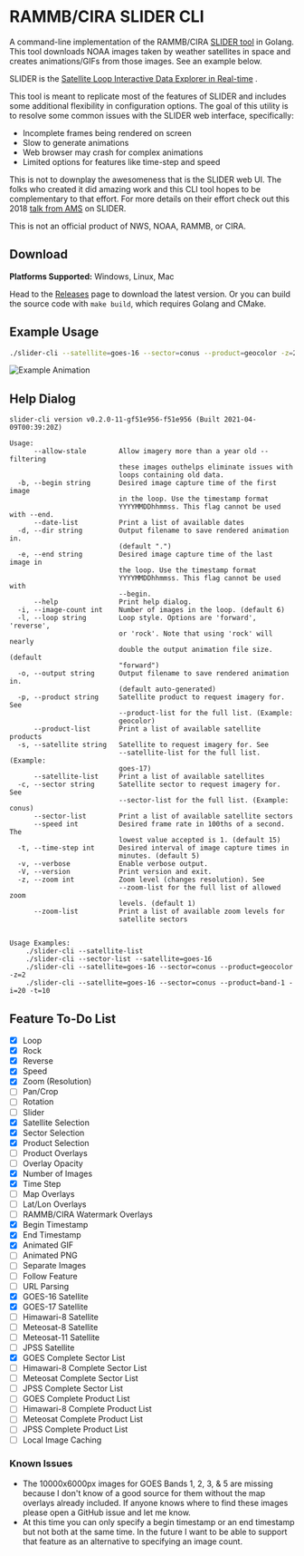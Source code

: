 # RAMMB/CIRA SLIDER CLI

A command-line implementation of the
RAMMB/CIRA [SLIDER tool](https://rammb-slider.cira.colostate.edu/)
in Golang. This tool downloads NOAA images taken by weather satellites in space
and creates animations/GIFs from those images. See an example below.

SLIDER is
the [Satellite Loop Interactive Data Explorer in Real-time](https://www.satelliteconferences.noaa.gov/2017/doc/poster/94.pdf)
.

This tool is meant to replicate most of the features of SLIDER and includes some
additional flexibility in configuration options. The goal of this utility is to
resolve some common issues with the SLIDER web interface, specifically:

- Incomplete frames being rendered on screen
- Slow to generate animations
- Web browser may crash for complex animations
- Limited options for features like time-step and speed

This is not to downplay the awesomeness that is the SLIDER web UI. The folks who
created it did amazing work and this CLI tool hopes to be complementary to that
effort. For more details on their effort check out this
2018 [talk from AMS](https://ams.confex.com/ams/98Annual/webprogram/Paper336810.html)
on SLIDER.

This is not an official product of NWS, NOAA, RAMMB, or CIRA.

## Download

**Platforms Supported:** Windows, Linux, Mac

Head to the [Releases](https://github.com/colinmcintosh/SLIDER-cli/releases)
page to download the latest version. Or you can build the source code with
`make build`, which requires Golang and CMake.

## Example Usage

```bash
./slider-cli --satellite=goes-16 --sector=conus --product=geocolor -z=2
```

![Example Animation](examples/cira-rammb-slider---goes-16---conus---geocolor---20210407140615-20210407154115.gif)

## Help Dialog

```
slider-cli version v0.2.0-11-gf51e956-f51e956 (Built 2021-04-09T00:39:20Z)

Usage:
      --allow-stale        Allow imagery more than a year old -- filtering
                           these images outhelps eliminate issues with
                           loops containing old data.
  -b, --begin string       Desired image capture time of the first image
                           in the loop. Use the timestamp format
                           YYYYMMDDhhmmss. This flag cannot be used with --end.
      --date-list          Print a list of available dates
  -d, --dir string         Output filename to save rendered animation in.
                           (default ".")
  -e, --end string         Desired image capture time of the last image in
                           the loop. Use the timestamp format
                           YYYYMMDDhhmmss. This flag cannot be used with
                           --begin.
      --help               Print help dialog.
  -i, --image-count int    Number of images in the loop. (default 6)
  -l, --loop string        Loop style. Options are 'forward', 'reverse',
                           or 'rock'. Note that using 'rock' will nearly
                           double the output animation file size. (default
                           "forward")
  -o, --output string      Output filename to save rendered animation in.
                           (default auto-generated)
  -p, --product string     Satellite product to request imagery for. See
                           --product-list for the full list. (Example:
                           geocolor)
      --product-list       Print a list of available satellite products
  -s, --satellite string   Satellite to request imagery for. See
                           --satellite-list for the full list. (Example:
                           goes-17)
      --satellite-list     Print a list of available satellites
  -c, --sector string      Satellite sector to request imagery for. See
                           --sector-list for the full list. (Example: conus)
      --sector-list        Print a list of available satellite sectors
      --speed int          Desired frame rate in 100ths of a second. The
                           lowest value accepted is 1. (default 15)
  -t, --time-step int      Desired interval of image capture times in
                           minutes. (default 5)
  -v, --verbose            Enable verbose output.
  -V, --version            Print version and exit.
  -z, --zoom int           Zoom level (changes resolution). See
                           --zoom-list for the full list of allowed zoom
                           levels. (default 1)
      --zoom-list          Print a list of available zoom levels for
                           satellite sectors


Usage Examples:
    ./slider-cli --satellite-list
    ./slider-cli --sector-list --satellite=goes-16
    ./slider-cli --satellite=goes-16 --sector=conus --product=geocolor -z=2
    ./slider-cli --satellite=goes-16 --sector=conus --product=band-1 -i=20 -t=10
```

## Feature To-Do List

- [x] Loop
- [x] Rock
- [x] Reverse
- [x] Speed
- [x] Zoom (Resolution)
- [ ] Pan/Crop
- [ ] Rotation
- [ ] Slider
- [x] Satellite Selection
- [x] Sector Selection
- [x] Product Selection
- [ ] Product Overlays
- [ ] Overlay Opacity
- [x] Number of Images
- [x] Time Step
- [ ] Map Overlays
- [ ] Lat/Lon Overlays
- [ ] RAMMB/CIRA Watermark Overlays
- [x] Begin Timestamp
- [x] End Timestamp
- [x] Animated GIF
- [ ] Animated PNG
- [ ] Separate Images
- [ ] Follow Feature
- [ ] URL Parsing
- [x] GOES-16 Satellite
- [x] GOES-17 Satellite
- [ ] Himawari-8 Satellite
- [ ] Meteosat-8 Satellite
- [ ] Meteosat-11 Satellite
- [ ] JPSS Satellite
- [x] GOES Complete Sector List
- [ ] Himawari-8 Complete Sector List
- [ ] Meteosat Complete Sector List
- [ ] JPSS Complete Sector List
- [ ] GOES Complete Product List
- [ ] Himawari-8 Complete Product List
- [ ] Meteosat Complete Product List
- [ ] JPSS Complete Product List
- [ ] Local Image Caching

### Known Issues

- The 10000x6000px images for GOES Bands 1, 2, 3, & 5 are missing because I
  don't know of a good source for them without the map overlays already
  included. If anyone knows where to find these images please open a GitHub
  issue and let me know.
- At this time you can only specify a begin timestamp or an end timestamp but
  not both at the same time. In the future I want to be able to support that
  feature as an alternative to specifying an image count.